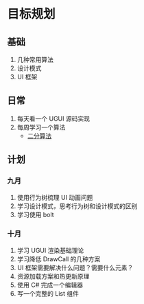 # 目标规划

## 基础

1. 几种常用算法
2. 设计模式
3. UI 框架

## 日常

1. 每天看一个 UGUI 源码实现
2. 每周学习一个算法
   - [二分算法](https://juejin.im/post/6844903911334101005)

## 计划

### 九月

1. 使用行为树梳理 UI 动画问题
2. 学习设计模式，思考行为树和设计模式的区别
3. 学习使用 bolt

### 十月

1. 学习 UGUI 渲染基础理论
2. 学习降低 DrawCall 的几种方案
3. UI 框架需要解决什么问题？需要什么元素？
4. 资源加载方案和热更新原理
5. 使用 C# 完成一个编辑器
6. 写一个完整的 List 组件




